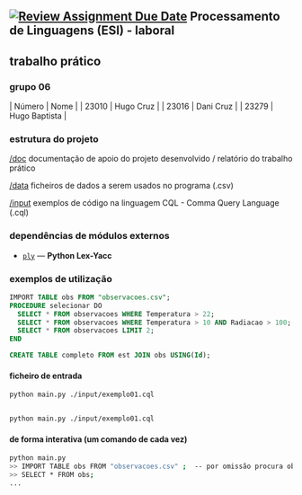 [![Review Assignment Due Date](https://classroom.github.com/assets/deadline-readme-button-22041afd0340ce965d47ae6ef1cefeee28c7c493a6346c4f15d667ab976d596c.svg)](https://classroom.github.com/a/uCocwY5e)
Processamento de Linguagens (ESI) - laboral
-----

## trabalho prático 

### grupo  06     

| Número |      Nome     |
| 23010  |   Hugo Cruz   |
| 23016  |   Dani Cruz   |
| 23279  | Hugo Baptista |

### estrutura do projeto

  [/doc](./doc)   documentação de apoio do projeto desenvolvido / relatório do trabalho prático
  
  [/data](./data) ficheiros de dados a serem usados no programa (.csv) 

  [/input](./input) exemplos de código na linguagem CQL - Comma Query Language  (.cql)



### dependências de módulos externos 

- [`ply`](https://pypi.org/project/ply/) — **Python Lex-Yacc**


### exemplos de utilização 

```sql
IMPORT TABLE obs FROM "observacoes.csv";
PROCEDURE selecionar DO
  SELECT * FROM observacoes WHERE Temperatura > 22;
  SELECT * FROM observacoes WHERE Temperatura > 10 AND Radiacao > 100;
  SELECT * FROM observacoes LIMIT 2;
END

CREATE TABLE completo FROM est JOIN obs USING(Id);
```

#### ficheiro de entrada

```bash
python main.py ./input/exemplo01.cql 


python main.py ./input/exemplo01.cql 

```

#### de forma interativa (um comando de cada vez)

```bash
python main.py 
>> IMPORT TABLE obs FROM "observacoes.csv" ;  -- por omissão procura observacoes.csv em ./data 
>> SELECT * FROM obs;
...
```







